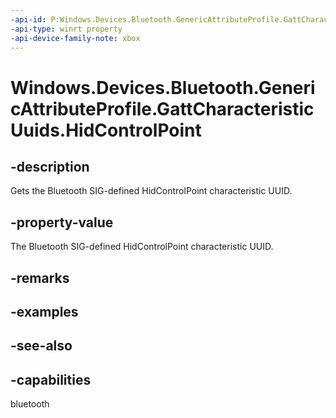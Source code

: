 ```yaml
---
-api-id: P:Windows.Devices.Bluetooth.GenericAttributeProfile.GattCharacteristicUuids.HidControlPoint
-api-type: winrt property
-api-device-family-note: xbox
---
```


<!-- Property syntax
public System.Guid HidControlPoint { get; }
-->

# Windows.Devices.Bluetooth.GenericAttributeProfile.GattCharacteristicUuids.HidControlPoint

## -description
Gets the Bluetooth SIG-defined HidControlPoint characteristic UUID.

## -property-value
The Bluetooth SIG-defined HidControlPoint characteristic UUID.

## -remarks

## -examples

## -see-also

## -capabilities
bluetooth

